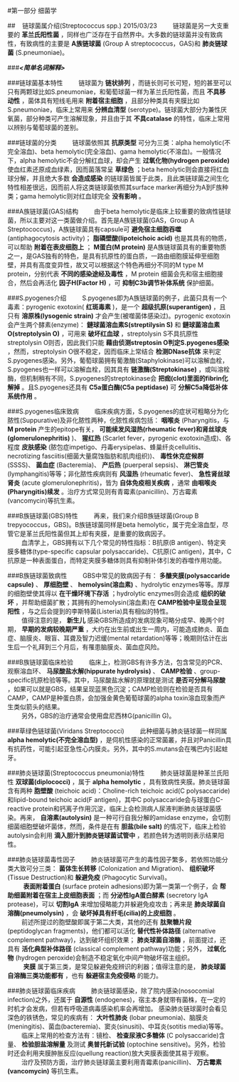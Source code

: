 #第一部分 细菌学

##&nbsp;&nbsp;&nbsp;&nbsp;链球菌属介绍(Streptococcus spp.) 2015/03/23
&nbsp;&nbsp;&nbsp;&nbsp;&nbsp;&nbsp;&nbsp;&nbsp;链球菌是另一大支重要的 __革兰氏阳性菌__ ，同样也广泛存在于自然界中。大多数的链球菌并没有致病性，有致病性的主要是 __A族链球菌__ (Group A streptococcus，GAS)和 __肺炎链球菌__ (S.pneumoniae)。

###___<简单名词解释>___

###链球菌基本特性
&nbsp;&nbsp;&nbsp;&nbsp;&nbsp;&nbsp;&nbsp;&nbsp;链球菌为 __链状排列__ ，而链长则可长可短，短的甚至可以只有两颗球比如S.pneumoniae，和葡萄球菌一样为革兰氏阳性菌，而且 __不具移动性__ ，菌体具有短线毛用来 __附着宿主细胞__ ，且部分种类具有夹膜比如S.pneumoniae，临床上常用来 __分辨血清型__ (serotype)。链球菌大部分为兼性厌氧菌，部分种类可产生溶解现象，并且由于其 __不具catalase__ 的特性，临床上常用以辨别与葡萄球菌的差别。

###链球菌的分类
&nbsp;&nbsp;&nbsp;&nbsp;&nbsp;&nbsp;&nbsp;&nbsp;链球菌依照其 __抗原类型__ 可分为三类：alpha hemolytic(不完全溶血)、beta hemolytic(完全溶血)、gama hemolytic(不溶血)。一般情况下，alpha hemolytic不会分解红血球，却会产生 __过氧化物(hydrogen peroxide)__ 使血红素还原成血绿素，因而菌落常呈 __草绿色__ ；beta hemolytic则会直接将红血球分解，并且绝大多数 __会造成感染__ 的链球菌皆属于此类，且此类链球菌之间生化特性相差很远，因而前人将这类链球菌依照其surface marker再细分为A到F族种类；gama hemolytic则对红血球完全 __没有影响__ 。

###A族链球菌(GAS)结构
&nbsp;&nbsp;&nbsp;&nbsp;&nbsp;&nbsp;&nbsp;&nbsp;由于beta hemolytic是临床上较重要的致病性链球菌，所以主要对这一类菌做介绍。首先是A族链球菌(GAS，Group A Streptococcus)，A族链球菌具有capsule可 __避免宿主细胞吞噬__ (antiphagocytosis activity)； __脂磷壁酸(lipoteichoic acid)__ 也是其具有的物质，可以帮助 __附着在表皮细胞上__ ； __M蛋白(M protein)__ 是A族链球菌具有的重要物质之一，是GAS独有的特色，是具有抗原性的蛋白质，一路由细胞膜延伸至细胞壁，并具有高度变异性，故又可以根据这个特色再细分不同的M type M protein，分别代表 __不同的感染途经及毒性__ ，M protein 细菌会先和宿主细胞接合，然后会再活化 __因子H(Factor H)__ ，可 __抑制C3b调节补体系统__ 保护细菌。

###S.pyogenes介绍
&nbsp;&nbsp;&nbsp;&nbsp;&nbsp;&nbsp;&nbsp;&nbsp;S.pyogenes即为A族链球菌的例子，此菌只具有一个毒素：pyrogenic exotoxin( __红斑毒素__ )，是一个 __超级抗原(superantigen)__ ，且只有 __溶原株(lysogenic strain)__ 才会产生(被噬菌体感染过)。pyrogenic exotoxin会产生两个酵素(enzyme)： __鏈球菌溶血素S(streptilysin S)__ 和 __鏈球菌溶血素O(streptolysin O)__ ，可用来 __破坏红血球__ ，streptolysin S不具抗原性streptolysin O则否，因此我们只能 __藉由侦测streptosin O判定S.pyogenes感染__ ，然而，streptolysin O很不稳定，因而临床上常结合 __检测DNase抗体__ 来判定S.pyogenes感染。另外，葡萄球菌拥有葡激酶(Staphylokinase)可以溶解血栓，S.pyogenes也一样可以溶解血栓，因其具有 __链激酶(Streptokinase)__ ，或叫溶栓酶，但机制稍有不同，S.pyogenes的streptokinase会 __把痂(clot)里面的fibrin化解掉__ 。且S.pyogenes还具有 __C5a蛋白酶(C5a peptidase)__ 可 __分解C5a降低补体系统作用__ 。  

###S.pyogenes临床致病
&nbsp;&nbsp;&nbsp;&nbsp;&nbsp;&nbsp;&nbsp;&nbsp;临床疾病方面，S.pyogenes的症状可粗略分为化脓性(Suppurative)及非化脓性两种，化脓性疾病包括： __咽喉炎__ (Pharyngitis，与 __M protein__ 产生的epitope有关， __可能续发风湿热(rheumatic fever)和肾丝球炎(glomerulonephritis)__ )、 __猩红热__ (Scarlet fever，pyrogenic exotoxin造成)、各程度 __皮肤感染__ (脓包症impetigo、丹毒erysipelas、蜂巢纤炎cellulitis、necrotizing fasciitis(细菌大量腐蚀脂肪和肌肉组织))、 __毒性休克症候群__ (SSSS)、 __菌血症__ (Bacteremia)、 __产后热__ (puerperal sepsis)、 __淋巴管炎__ (lymphangitis)等等；非化脓性疾病则有 __风湿热__ (rheumatic fever)、 __急性肾丝球肾炎__ (acute glomerulonephritis)，皆为 __自体免疫相关疾病__ ，通常 __由咽喉炎(Pharyngitis)续发__ 。治疗方式常见则有青霉素(panicillin)、万古霉素(vancomycin)等抗生素。

###B族链球菌(GBS)特性
&nbsp;&nbsp;&nbsp;&nbsp;&nbsp;&nbsp;&nbsp;&nbsp;再来，我们来介绍B族链球菌(Group B trepyococcus，GBS)。B族链球菌同样是beta hemolytic，属于完全溶血型，尽管它是革兰氏阳性菌但其上却有夹膜，是重要的致病因子。  
&nbsp;&nbsp;&nbsp;&nbsp;&nbsp;&nbsp;&nbsp;&nbsp;血清学上，GBS拥有以下几个常见的特性指标：B抗原(B antigen)、特定夹膜多糖体(type-specific capsular polysaccaride)、C抗原(C antigen)，其中，C抗原是一种表面蛋白，而特定夹膜多糖体则具有抑制补体引发的吞噬作用功能。

###B族链球菌致病性
&nbsp;&nbsp;&nbsp;&nbsp;&nbsp;&nbsp;&nbsp;&nbsp;GBS中常见的致病因子有： __多醣夹膜(polysaccaride capsule)__ 、 __厚细胞壁__ 、 __hemolysin(溶血素)__ 、hydrolytic enzymes等等。厚厚的细胞壁使其得以 __在干燥环境下存活__ ；hydrolytic enzymes则会造成 __组织的破坏__ ，并帮助细菌扩散；其拥有的hemolysin(溶血素)在 __CAMP检验中呈现会呈现阳性__ ，与之后会提到的李斯特菌(Listeria)具有相似的特性。  
&nbsp;&nbsp;&nbsp;&nbsp;&nbsp;&nbsp;&nbsp;&nbsp;值得注意的是， __新生儿__ 感染GBS所造成的发病现象可略分成早、晚两个时期， __早期的发病较晚期严重__ ，大约在出生前或出生一周内，可能造成肺炎、菌血症、脑膜炎、眼盲、耳聋及智力迟缓(mental retardation)等等；晚期则估计在出生后一个礼拜到三个月后，有罹患脑膜炎、菌血症风险。

###B族链球菌临床检验
&nbsp;&nbsp;&nbsp;&nbsp;&nbsp;&nbsp;&nbsp;&nbsp;临床上，检测GBS有许多方法，包含常见的PCR、观察溶血环、 __马尿酸盐水解(hippurate hydrolysis)__ 、 __CAMP检验__ 、group-specific抗原检验等等。其中，马尿酸盐水解的原理就是测试 __是否可分解马尿酸__ ，如果可以就是GBS，结果呈现蓝黑色沉淀；CAMP检验则在检验是否具有CAMP，CAMP是种蛋白质，会加强金黄色葡萄球菌的alpha toxin溶血现象而产生类似箭头的结果。  
&nbsp;&nbsp;&nbsp;&nbsp;&nbsp;&nbsp;&nbsp;&nbsp;另外，GBS的治疗通常会使用盘尼西林G(panicillin G)。

###草绿色链球菌(Viridans Streptococci)
&nbsp;&nbsp;&nbsp;&nbsp;&nbsp;&nbsp;&nbsp;&nbsp;此种细菌与肺炎链球菌一样同属 __alpha hemolytic(不完全溶血型)__ ，是伺机性感染的正常菌叢，并且对Panicillin具有抗药性，可能引起亚急性心内膜炎。另外，其中的S.mutans会在嘴巴内引起蛀牙。

###肺炎链球菌(Streptococcus pneumonia)特性
&nbsp;&nbsp;&nbsp;&nbsp;&nbsp;&nbsp;&nbsp;&nbsp;肺炎链球菌是种革兰氏阳性 __双球菌(diplococci)__ ，属于 __alpha hemolytic__ ，具有致病性夹膜。肺炎链球菌含有两种 __胞壁酸__ (teichoic acid)：Choline-rich teichoic acid(C polysaccaride)和lipid-bound teichoic acid(F antigen)，其中C polysaccaride会与球蛋白C-reactive protein和钙离子作用沉淀，临床上会检测病人尿液判断肺炎链球菌感染。再来， __自溶素(autolysin)__ 是一种可行自我分解的amidase enzyme，会切割细菌细胞壁破坏菌体，然而，条件是在有 __胆盐(bile salt)__ 的情况下，临床上检验autolysin会利用 __滴入胆汁到肺炎链球菌试管中__ ，若颜色转为透明则表示结果阳性。

###肺炎链球菌毒性因子
&nbsp;&nbsp;&nbsp;&nbsp;&nbsp;&nbsp;&nbsp;&nbsp;肺炎链球菌可产生的毒性因子繁多，若依照功能分类大致可分三类： __菌体生长转移__ (Colonization and Migration)、 __组织破坏__ (Tissue Destruction)和 __躲避免疫__ (Phagocytic Survival)。  
&nbsp;&nbsp;&nbsp;&nbsp;&nbsp;&nbsp;&nbsp;&nbsp; __表面附着蛋白__ (surface protein adhesions)即为第一类第一个例子，会 __帮助细菌附着在宿主上皮细胞表面__ ；而 __分泌性IgA蛋白酵素__ (secretory IgA protease)，可以 __切割IgA__ 来增加侵略能力并躲避免疫攻击；再来是 __肺炎球菌自溶酶(pneumolysin)__ ，会 __破坏掉具有纤毛(cilia)的上皮细胞__ 。   
&nbsp;&nbsp;&nbsp;&nbsp;&nbsp;&nbsp;&nbsp;&nbsp;前述所提过的胞壁酸即属于第二大类，其他的还有 __肽聚糖片段__ (peptidoglycan fragments)，他们都可以活化 __替代性补体路径__ (alternative complement pathway)，达到破坏组织效果； __肺炎球菌自溶酶__ ，前面提过，还具有 __活化典型补体路径__ (classical complement pathway)功能；另外， __过氧化物__ (hydrogen peroxide)会制造不稳定氧化中间产物破坏宿主组织。  
&nbsp;&nbsp;&nbsp;&nbsp;&nbsp;&nbsp;&nbsp;&nbsp; __夹膜__ 属于第三类，是常见躲避免疫辨识的利器；值得注意的是， __肺炎球菌自溶酶三类功能都有__ ，也有 __躲避宿主免疫侵略__ 的能力。

###肺炎链球菌临床疾病
&nbsp;&nbsp;&nbsp;&nbsp;&nbsp;&nbsp;&nbsp;&nbsp;肺炎链球菌感染，除了院内感染(nosocomial infection)之外，还属于 __自源性__ (endogenes)，宿主本身就带有菌株，在一定的时机才会发病，但若有呼吸道病毒感染机率会再增加。 感染肺炎链球菌时会看见深色的铁锈色，常见的疾病有： __大叶性肺炎__ (lobar pneumonia)、脑膜炎(meningitis)、菌血(bacteremia)、窦炎(sinusiti)、中耳炎(sotitis media)等等。  
&nbsp;&nbsp;&nbsp;&nbsp;&nbsp;&nbsp;&nbsp;&nbsp;临床上常用的检查方法有：镜检、 __检查尿液C多糖体__ (C polysaccaride)含量、 __检验胆盐溶解量__ 及测试 __奥普托新试验__ (optochine sensitive)。另外，检验时还会利用夹膜肿胀反应(quellung reaction)放大夹膜表面使其易于观察。   
&nbsp;&nbsp;&nbsp;&nbsp;&nbsp;&nbsp;&nbsp;&nbsp;治疗及预防方面，治疗肺炎链球菌主要利用青霉素(panicillin)、 __万古霉素(vancomycin)__ 等抗生素。